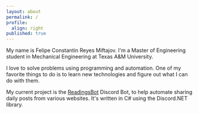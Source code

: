 ```yaml
---
layout: about
permalink: /
profile:
  align: right
published: true
---
```


My name is Felipe Constantin Reyes Miftajov. I'm a Master of Engineering student in Mechanical Engineering at Texas A&M University.

I love to solve problems using programming and automation. One of my favorite things to do is to learn new technologies and figure out what I can do with them.

My current project is the [ReadingsBot](https://github.com/Sparkliner/ReadingsBot) Discord Bot, to help automate sharing daily posts from various websites. It's written in C# using the Discord.NET library.